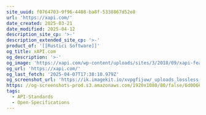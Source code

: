```yaml
---
site_uuid: f0764703-9f96-4408-ba8f-5338867d52e8
url: 'https://xapi.com/'
date_created: 2025-03-21
date_modified: 2025-04-12
description_site_cp: '>-'
description_extended_site_cp: '>-'
product_of: '[[Rustici Software]]'
og_title: xAPI.com
og_description: '>-'
og_image: 'https://xapi.com/wp-content/uploads/sites/3/2018/09/xapi-featured-image.png'
og_url: 'https://xapi.com/'
og_last_fetch: '2025-04-07T17:38:10.979Z'
og_screenshot_url: 'https://ik.imagekit.io/xvpgfijuw/_uploads_lossless_screenshots_20250527_xApi_og_screenshot.jpeg'
https: //og-screenshots-prod.s3.amazonaws.com/1920x1080/80/false/6d00668e9cbddf5781d4154802b478025acbefb9e49bafc3548af01baa64b79b.jpeg
tags:
  - API-Standards
  - Open-Specifications
---
```


